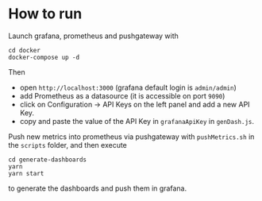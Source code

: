 # How to run


Launch grafana, prometheus and pushgateway with
```
cd docker
docker-compose up -d
```

Then 
- open `http://localhost:3000` (grafana default login is `admin/admin`)
- add Prometheus as a datasource (it is accessible on port `9090`)
- click on Configuration -> API Keys on the left panel and add a new API Key.
- copy and paste the value of the API Key in `grafanaApiKey` in `genDash.js`.

Push new metrics into prometheus via pushgateway with `pushMetrics.sh` in the `scripts` folder, and then execute
```
cd generate-dashboards
yarn
yarn start
```
to generate the dashboards and push them in grafana.
